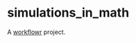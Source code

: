 # simulations_in_math

A [workflowr][] project.

[workflowr]: https://github.com/workflowr/workflowr
